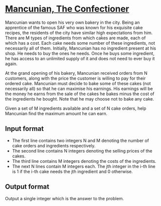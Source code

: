 # [Mancunian, The Confectioner][link]

Mancunian wants to open his very own bakery in the city. Being an apprentice of the famous SAF who was known for his exquisite cake recipes, the residents of the city have similar high expectations from him.
There are M types of ingredients from which cakes are made, each of which has a cost. Each cake needs some number of these ingredients, not necessarily all of them. Initially, Mancunian has no ingredient present at his shop. He needs to buy the ones he needs. Once he buys some ingredient, he has access to an unlimited supply of it and does not need to ever buy it again.

At the grand opening of his bakery, Mancunian received orders from N customers, along with the price the customer is willing to pay for their ordered cake. Mancunian must decide to bake some of these cakes (not necessarily all) so that he can maximise his earnings. His earnings will be the money he earns from the sale of the cakes he bakes minus the cost of the ingredients he bought. Note that he may choose not to bake any cake.

Given a set of M ingredients available and a set of N cake orders, help Mancunian find the maximum amount he can earn.

## Input format

- The first line contains two integers N and M denoting the number of cake orders and ingredients respectively.
- The second line contains N integers denoting the selling prices of the cakes.
- The third line contains M integers denoting the costs of the ingredients.
- The next N lines contain M integers each. The jth integer in the i-th line is 1 if the i-th cake needs the jth ingredient and 0 otherwise.

## Output format

Output a single integer which is the answer to the problem.

[link]: https://www.hackerearth.com/practice/algorithms/graphs/min-cut/practice-problems/algorithm/mancunian-the-confectioner/
